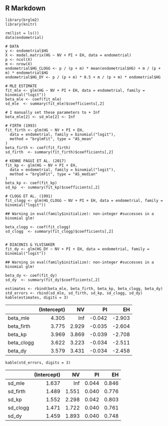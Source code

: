 ## R Markdown

    library(brglm2)
    library(knitr)

    rm(list = ls())
    data(endometrial)

    # DATA
    y <- endometrial$HG
    X <- model.matrix(HG ~ NV + PI + EH, data = endometrial)
    p <- ncol(X)
    m <- nrow(X)
    endometrial$HG_CLOGG <- p / (p + m) * mean(endometrial$HG) + m / (p + m) * endometrial$HG
    endometrial$HG_DY <- p / (p + m) * 0.5 + m / (p + m) * endometrial$HG

    # MLE ESTIMATE
    fit_mle <- glm(HG ~ NV + PI + EH, data = endometrial, family = binomial("logit"))
    beta_mle <- coef(fit_mle)
    sd_mle  <- summary(fit_mle)$coefficients[,2]

    # I manually set these parameters to + Inf 
    beta_mle[2] <- sd_mle[2] <- Inf

    # FIRTH (1993)
    fit_firth <- glm(HG ~ NV + PI + EH,
      data = endometrial, family = binomial("logit"),
      method = "brglmFit", type = "AS_mean"
    )
    beta_firth <- coef(fit_firth)
    sd_firth  <- summary(fit_firth)$coefficients[,2]

    # KENNE PAGUI ET AL. (2017)
    fit_kp <- glm(HG ~ NV + PI + EH,
      data = endometrial, family = binomial("logit"),
      method = "brglmFit", type = "AS_median"
    )
    beta_kp <- coef(fit_kp)
    sd_kp  <- summary(fit_kp)$coefficients[,2]

    # CLOGG ET AL. (1991)
    fit_clogg <- glm(HG_CLOGG ~ NV + PI + EH, data = endometrial, family = binomial("logit"))

    ## Warning in eval(family$initialize): non-integer #successes in a binomial glm!

    beta_clogg <- coef(fit_clogg)
    sd_clogg  <- summary(fit_clogg)$coefficients[,2]


    # DIACONIS & YLVISAKER
    fit_dy <- glm(HG_DY ~ NV + PI + EH, data = endometrial, family = binomial("logit"))

    ## Warning in eval(family$initialize): non-integer #successes in a binomial glm!

    beta_dy <- coef(fit_dy)
    sd_dy  <- summary(fit_dy)$coefficients[,2]

    estimates <- rbind(beta_mle, beta_firth, beta_kp, beta_clogg, beta_dy)
    std_errors <- rbind(sd_mle, sd_firth, sd_kp, sd_clogg, sd_dy)
    kable(estimates, digits = 3)

<table>
<thead>
<tr class="header">
<th style="text-align: left;"></th>
<th style="text-align: right;">(Intercept)</th>
<th style="text-align: right;">NV</th>
<th style="text-align: right;">PI</th>
<th style="text-align: right;">EH</th>
</tr>
</thead>
<tbody>
<tr class="odd">
<td style="text-align: left;">beta_mle</td>
<td style="text-align: right;">4.305</td>
<td style="text-align: right;">Inf</td>
<td style="text-align: right;">-0.042</td>
<td style="text-align: right;">-2.903</td>
</tr>
<tr class="even">
<td style="text-align: left;">beta_firth</td>
<td style="text-align: right;">3.775</td>
<td style="text-align: right;">2.929</td>
<td style="text-align: right;">-0.035</td>
<td style="text-align: right;">-2.604</td>
</tr>
<tr class="odd">
<td style="text-align: left;">beta_kp</td>
<td style="text-align: right;">3.969</td>
<td style="text-align: right;">3.869</td>
<td style="text-align: right;">-0.039</td>
<td style="text-align: right;">-2.708</td>
</tr>
<tr class="even">
<td style="text-align: left;">beta_clogg</td>
<td style="text-align: right;">3.622</td>
<td style="text-align: right;">3.223</td>
<td style="text-align: right;">-0.034</td>
<td style="text-align: right;">-2.511</td>
</tr>
<tr class="odd">
<td style="text-align: left;">beta_dy</td>
<td style="text-align: right;">3.579</td>
<td style="text-align: right;">3.431</td>
<td style="text-align: right;">-0.034</td>
<td style="text-align: right;">-2.458</td>
</tr>
</tbody>
</table>

    kable(std_errors, digits = 3)

<table>
<thead>
<tr class="header">
<th style="text-align: left;"></th>
<th style="text-align: right;">(Intercept)</th>
<th style="text-align: right;">NV</th>
<th style="text-align: right;">PI</th>
<th style="text-align: right;">EH</th>
</tr>
</thead>
<tbody>
<tr class="odd">
<td style="text-align: left;">sd_mle</td>
<td style="text-align: right;">1.637</td>
<td style="text-align: right;">Inf</td>
<td style="text-align: right;">0.044</td>
<td style="text-align: right;">0.846</td>
</tr>
<tr class="even">
<td style="text-align: left;">sd_firth</td>
<td style="text-align: right;">1.489</td>
<td style="text-align: right;">1.551</td>
<td style="text-align: right;">0.040</td>
<td style="text-align: right;">0.776</td>
</tr>
<tr class="odd">
<td style="text-align: left;">sd_kp</td>
<td style="text-align: right;">1.552</td>
<td style="text-align: right;">2.298</td>
<td style="text-align: right;">0.042</td>
<td style="text-align: right;">0.803</td>
</tr>
<tr class="even">
<td style="text-align: left;">sd_clogg</td>
<td style="text-align: right;">1.471</td>
<td style="text-align: right;">1.722</td>
<td style="text-align: right;">0.040</td>
<td style="text-align: right;">0.761</td>
</tr>
<tr class="odd">
<td style="text-align: left;">sd_dy</td>
<td style="text-align: right;">1.459</td>
<td style="text-align: right;">1.893</td>
<td style="text-align: right;">0.040</td>
<td style="text-align: right;">0.748</td>
</tr>
</tbody>
</table>
